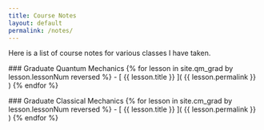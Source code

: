 ```yaml
---
title: Course Notes
layout: default
permalink: /notes/
---
```


Here is a list of course notes for various classes I have taken.

<p></p>
### Graduate Quantum Mechanics
{% for lesson in site.qm_grad by lesson.lessonNum reversed %}
  - [ {{ lesson.title }}  ]( {{ lesson.permalink }} )
{% endfor %}


<p></p>
### Graduate Classical Mechanics
{% for lesson in site.cm_grad by lesson.lessonNum reversed %}
  - [ {{ lesson.title }}  ]( {{ lesson.permalink }} )
{% endfor %}
